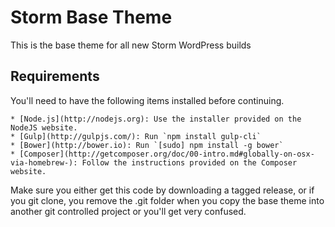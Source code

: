 # Storm Base Theme 

This is the base theme for all new Storm WordPress builds

## Requirements

You'll need to have the following items installed before continuing.

	* [Node.js](http://nodejs.org): Use the installer provided on the NodeJS website.
	* [Gulp](http://gulpjs.com/): Run `npm install gulp-cli`
	* [Bower](http://bower.io): Run `[sudo] npm install -g bower`
	* [Composer](http://getcomposer.org/doc/00-intro.md#globally-on-osx-via-homebrew-): Follow the instructions provided on the Composer website.

Make sure you either get this code by downloading a tagged release, or if you git clone, you remove the .git folder when you copy the base theme into another git controlled project or you'll get very confused.
